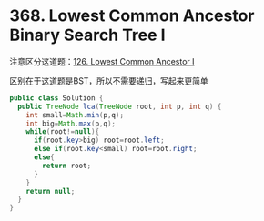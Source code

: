 # 368. Lowest Common Ancestor Binary Search Tree I

注意区分这道题：[126. Lowest Common Ancestor I](https://github.com/yzyolala/leetcode-solution-by-myself/blob/main/126.%20Lowest%20Common%20Ancestor%20I.md)

区别在于这道题是BST，所以不需要递归，写起来更简单

```java
public class Solution {
  public TreeNode lca(TreeNode root, int p, int q) {
    int small=Math.min(p,q);
    int big=Math.max(p,q);
    while(root!=null){
      if(root.key>big) root=root.left;
      else if(root.key<small) root=root.right;
      else{
        return root;
      }
    }
    return null;
  }
}
